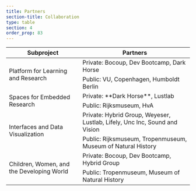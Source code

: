 ```yaml
---
title: Partners
section-title: Collaboration
type: table 
section: 4
order_prop: 83
---
```

<table class="partners">
  <thead>
    <th>Subproject</th>
    <th>Partners</th>
  </thead>
  <tbody>
    <colgroup>
      <col width="40%/>
      <col width="60%/>
    </colgroup>
    <tr>
      <td rowspan="2">Platform for Learning and Research</td>
      <td>Private: Bocoup, Dev Bootcamp, Dark Horse</td>
    </tr>
    <tr>
      <td>Public: VU, Copenhagen, Humboldt Berlin</td>
    </tr>
    <tr>
      <td rowspan="2">Spaces for Embedded Research</td>
      <td>Private: <span>**Dark Horse**</span>, Lustlab</td>
    </tr>
    <tr>
      <td>Public: Rijksmuseum, HvA</td>
    </tr>
      <td rowspan="2">Interfaces and Data Visualization</td>
      <td>Private: Hybrid Group, Weyeser, Lustlab, Lifely, Unc Inc, Sound and Vision</td>
    </tr>
    <tr>
      <td>Public: Rijksmuseum, Tropenmuseum, Museum of Natural History</td>
    </tr>
    <tr>
      <td rowspan="2">Children, Women, and the Developing World</td>
      <td>Private: Bocoup, Dev Bootcamp, Hybrid Group</td>
    </tr>
    <tr>
      <td>Public: Tropenmuseum, Museum of Natural History</td>
    </tr>
  </tbody>
</table>


